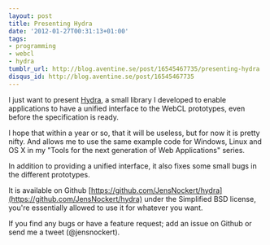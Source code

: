 ```yaml
---
layout: post
title: Presenting Hydra
date: '2012-01-27T00:31:13+01:00'
tags:
- programming
- webcl
- hydra
tumblr_url: http://blog.aventine.se/post/16545467735/presenting-hydra
disqus_id: http://blog.aventine.se/post/16545467735
---
```

I just want to present [Hydra](https://github.com/JensNockert/hydra), a small library I developed to enable applications to have a unified interface to the WebCL prototypes, even before the specification is ready.

I hope that within a year or so, that it will be useless, but for now it is pretty nifty. And allows me to use the same example code for Windows, Linux and OS X in my  "Tools for the next generation of Web Applications" series.

In addition to providing a unified interface, it also fixes some small bugs in the different prototypes.

It is available on Github [https://github.com/JensNockert/hydra](https://github.com/JensNockert/hydra) under the Simplified BSD license, you're essentially allowed to use it for whatever you want.

If you find any bugs or have a feature request; add an issue on Github or send me a tweet (@jensnockert).